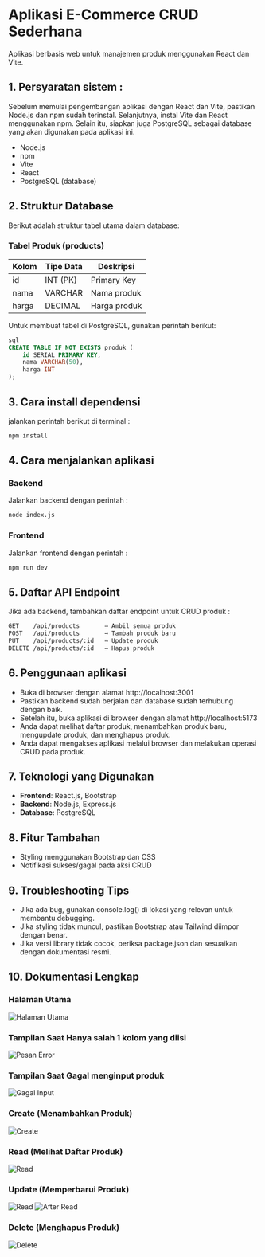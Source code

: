 # Aplikasi E-Commerce CRUD Sederhana

Aplikasi berbasis web untuk manajemen produk menggunakan React dan Vite.

## 1. Persyaratan sistem :

Sebelum memulai pengembangan aplikasi dengan React dan Vite, pastikan Node.js dan npm sudah terinstal. Selanjutnya, instal Vite dan React menggunakan npm. Selain itu, siapkan juga PostgreSQL sebagai database yang akan digunakan pada aplikasi ini.

- Node.js
- npm
- Vite
- React
- PostgreSQL (database)

## 2. Struktur Database

Berikut adalah struktur tabel utama dalam database:

### **Tabel Produk (products)**

| Kolom    | Tipe Data | Deskripsi               |
|----------|----------|-------------------------|
| id       | INT (PK) | Primary Key             |
| nama     | VARCHAR  | Nama produk             |
| harga    | DECIMAL  | Harga produk            |

Untuk membuat tabel di PostgreSQL, gunakan perintah berikut:

```sql
sql
CREATE TABLE IF NOT EXISTS produk (
    id SERIAL PRIMARY KEY,
    nama VARCHAR(50),
    harga INT
);
```

## 3. Cara install dependensi

jalankan perintah berikut di terminal :

```bash
npm install
```

## 4. Cara menjalankan aplikasi

### Backend

Jalankan backend dengan perintah :

```bash
node index.js
```

### Frontend

Jalankan frontend dengan perintah :

```bash
npm run dev
```

## 5. Daftar API Endpoint

Jika ada backend, tambahkan daftar endpoint untuk CRUD produk :
```bash
GET    /api/products       → Ambil semua produk  
POST   /api/products       → Tambah produk baru  
PUT    /api/products/:id   → Update produk  
DELETE /api/products/:id   → Hapus produk  
```

## 6. Penggunaan aplikasi

- Buka di browser dengan alamat http://localhost:3001
- Pastikan backend sudah berjalan dan database sudah terhubung dengan baik. 
- Setelah itu, buka aplikasi di browser dengan alamat http://localhost:5173 
- Anda dapat melihat daftar produk, menambahkan produk baru, mengupdate produk, dan menghapus produk.
- Anda dapat mengakses aplikasi melalui browser dan melakukan operasi CRUD pada produk.

## 7. Teknologi yang Digunakan

- **Frontend**: React.js, Bootstrap
- **Backend**: Node.js, Express.js
- **Database**: PostgreSQL

## 8. Fitur Tambahan

- Styling menggunakan Bootstrap dan CSS
- Notifikasi sukses/gagal pada aksi CRUD

## 9. Troubleshooting Tips

- Jika ada bug, gunakan console.log() di lokasi yang relevan untuk membantu debugging.
- Jika styling tidak muncul, pastikan Bootstrap atau Tailwind diimpor dengan benar.
- Jika versi library tidak cocok, periksa package.json dan sesuaikan dengan dokumentasi resmi.

## 10. Dokumentasi Lengkap
### Halaman Utama
![Halaman Utama](image.png)
### Tampilan  Saat Hanya salah 1 kolom yang diisi
![Pesan Error](image-1.png)
### Tampilan Saat Gagal menginput produk
![Gagal Input](image-2.png)
### Create (Menambahkan Produk)
![Create](image-3.png)
### Read (Melihat Daftar Produk)
![Read](image-4.png)
### Update (Memperbarui Produk)
![Read](<Screenshot 2025-03-27 085858.png>)
![After Read](<Screenshot 2025-03-27 085906.png>)
### Delete (Menghapus Produk)
![Delete](image-7.png)
